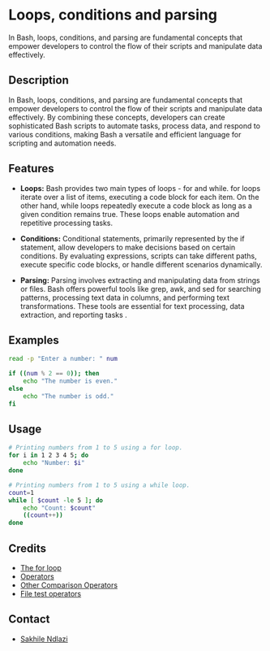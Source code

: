 # Loops, conditions and parsing
In Bash, loops, conditions, and parsing are fundamental concepts that empower developers to control the flow of their scripts and manipulate data effectively.


## Description
In Bash, loops, conditions, and parsing are fundamental concepts that empower developers to control the flow of their scripts and manipulate data effectively. By combining these concepts, developers can create sophisticated Bash scripts to automate tasks, process data, and respond to various conditions, making Bash a versatile and efficient language for scripting and automation needs.

## Features
 * **Loops:** Bash provides two main types of loops - for and while. for loops iterate over a list of items, executing a code block for each item. On the other hand, while loops repeatedly execute a code block as long as a given condition remains true. These loops enable automation and repetitive processing tasks.

 * **Conditions:** Conditional statements, primarily represented by the if statement, allow developers to make decisions based on certain conditions. By evaluating expressions, scripts can take different paths, execute specific code blocks, or handle different scenarios dynamically.

 * **Parsing:** Parsing involves extracting and manipulating data from strings or files. Bash offers powerful tools like grep, awk, and sed for searching patterns, processing text data in columns, and performing text transformations. These tools are essential for text processing, data extraction, and reporting tasks
.

## Examples
```bash
read -p "Enter a number: " num

if ((num % 2 == 0)); then
    echo "The number is even."
else
    echo "The number is odd."
fi
```

## Usage
```bash
# Printing numbers from 1 to 5 using a for loop.
for i in 1 2 3 4 5; do
    echo "Number: $i"
done

# Printing numbers from 1 to 5 using a while loop.
count=1
while [ $count -le 5 ]; do
    echo "Count: $count"
    ((count++))
done
```

## Credits
 * [The for loop](https://tldp.org/LDP/Bash-Beginners-Guide/html/sect_09_01.html)
 * [Operators](https://tldp.org/LDP/abs/html/ops.html)
 * [Other Comparison Operators](https://tldp.org/LDP/abs/html/comparison-ops.html)
 * [File test operators](https://tldp.org/LDP/abs/html/fto.html)
 
## Contact
 * [Sakhile Ndlazi](https://www.twitter.com/sakhilelindah)
